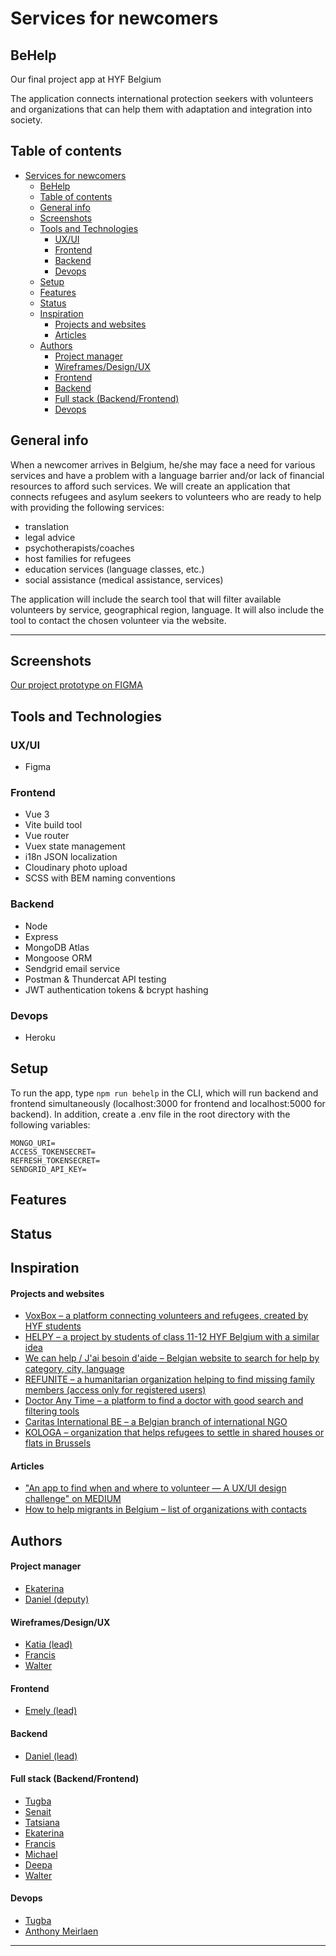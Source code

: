 # Services for newcomers

## BeHelp

Our final project app at HYF Belgium

The application connects international protection seekers with volunteers and organizations that can help them with adaptation and integration into society.

## Table of contents

- [Services for newcomers](#services-for-newcomers)
  - [BeHelp](#behelp)
  - [Table of contents](#table-of-contents)
  - [General info](#general-info)
  - [Screenshots](#screenshots)
  - [Tools and Technologies](#tools-and-technologies)
    - [UX/UI](#uxui)
    - [Frontend](#frontend)
    - [Backend](#backend)
    - [Devops](#devops)
  - [Setup](#setup)
  - [Features](#features)
  - [Status](#status)
  - [Inspiration](#inspiration)
      - [Projects and websites](#projects-and-websites)
      - [Articles](#articles)
  - [Authors](#authors)
      - [Project manager](#project-manager)
      - [Wireframes/Design/UX](#wireframesdesignux)
      - [Frontend](#frontend-1)
      - [Backend](#backend-1)
      - [Full stack (Backend/Frontend)](#full-stack-backendfrontend)
      - [Devops](#devops-1)

## General info

When a newcomer arrives in Belgium, he/she may face a need for various services and have a problem with a language barrier and/or lack of financial resources to afford such services. We will create an application that connects refugees and asylum seekers to volunteers who are ready to help with providing the following services:

- translation
- legal advice
- psychotherapists/coaches
- host families for refugees
- education services (language classes, etc.)
- social assistance (medical assistance, services)

The application will include the search tool that will filter available volunteers by service, geographical region, language. It will also include the tool to contact the chosen volunteer via the website.

---

## Screenshots

[Our project prototype on FIGMA](https://www.figma.com/file/cv6SW8QHlObVd6a8PUas2k/HYF_GR2_refugee)

## Tools and Technologies

### UX/UI

- Figma

### Frontend

- Vue 3
- Vite build tool
- Vue router
- Vuex state management
- i18n JSON localization
- Cloudinary photo upload
- SCSS with BEM naming conventions

### Backend

- Node
- Express
- MongoDB Atlas
- Mongoose ORM
- Sendgrid email service
- Postman & Thundercat API testing
- JWT authentication tokens & bcrypt hashing

### Devops

- Heroku

## Setup

To run the app, type `npm run behelp` in the CLI, which will run backend and frontend simultaneously
(localhost:3000 for frontend and localhost:5000 for backend).
In addition, create a .env file in the root directory with the following variables:

```
MONGO_URI=
ACCESS_TOKENSECRET=
REFRESH_TOKENSECRET=
SENDGRID_API_KEY=
```

## Features

## Status

## Inspiration

#### Projects and websites

- [VoxBox – a platform connecting volunteers and refugees, created by HYF students](https://github.com/gelilaa/VoxBox/)
- [HELPY – a project by students of class 11-12 HYF Belgium with a similar idea](https://github.com/final-project-org/HELPY)
- [We can help / J'ai besoin d'aide – Belgian website to search for help by category, city, language](http://wecanhelp.be/en/ineedhelp)
- [REFUNITE – a humanitarian organization helping to find missing family members (access only for registered users)](https://m.refunite.org/landing/)
- [Doctor Any Time – a platform to find a doctor with good search and filtering tools](https://www.doctoranytime.be/)
- [Caritas International BE – a Belgian branch of international NGO](https://www.caritasinternational.be/en/)
- [KOLOGA – organization that helps refugees to settle in shared houses or flats in Brussels](http://www.kologa.org/en/)

#### Articles

- ["An app to find when and where to volunteer — A UX/UI design challenge" on MEDIUM](https://medium.com/@marinecampa/supporting-social-and-intellectual-wellness-with-volunteering-a-ux-ui-design-challenge-573cc2c35325)
- [How to help migrants in Belgium – list of organizations with contacts](https://www.cire.be/publication/comment-aider-les-migrants-en-belgique-voici-idees-concretes/)

## Authors

#### Project manager

- [Ekaterina](https://github.com/katsmamina)
- [Daniel (deputy)](https://github.com/danielhalasz)

#### Wireframes/Design/UX

- [Katia (lead)](https://github.com/Dabrytskaya)
- [Francis](https://github.com/Osimef849)
- [Walter](https://github.com/WalterAlvar)

#### Frontend

- [Emely (lead)](https://github.com/emelysalmeron)

#### Backend

- [Daniel (lead)](https://github.com/danielhalasz)

#### Full stack (Backend/Frontend)

- [Tugba](https://github.com/yildiztugba)
- [Senait](https://github.com/Senait-coding)
- [Tatsiana](https://github.com/TatsianaRud)
- [Ekaterina](https://github.com/katsmamina)
- [Francis](https://github.com/Osimef849)
- [Michael](https://github.com/Mika215)
- [Deepa](https://github.com/deepa-thomas)
- [Walter](https://github.com/WalterAlvar)

#### Devops

- [Tugba](https://github.com/yildiztugba)
- [Anthony Meirlaen](https://github.com/Toinne)

---
